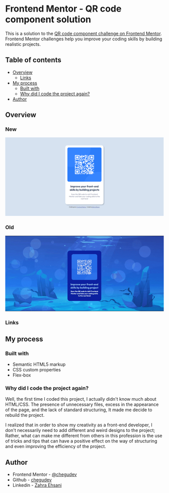 # Frontend Mentor - QR code component solution

This is a solution to the [QR code component challenge on Frontend Mentor](https://www.frontendmentor.io/challenges/qr-code-component-iux_sIO_H). Frontend Mentor challenges help you improve your coding skills by building realistic projects. 

## Table of contents

- [Overview](#overview)
  - [Links](#links)
- [My process](#my-process)
  - [Built with](#built-with)
  - [Why did I code the project again?](#WhydidIcodetheprojectagain?)
- [Author](#author)

## Overview

### New

![](./assets/newQRcode.png)

### Old

![](./assets/oldQRcode.gif)

### Links

## My process

### Built with

- Semantic HTML5 markup
- CSS custom properties
- Flex-box


### Why did I code the project again?

Well, the first time I coded this project, I actually didn't know much about HTML/CSS.
The presence of unnecessary files, excess in the appearance of the page, and the lack of standard structuring,
It made me decide to rebuild the project.

I realized that in order to show my creativity as a front-end developer, I don't necessarily need to add different and weird designs to the project; Rather, what can make me different from others in this profession is the use of tricks and tips that can have a positive effect on the way of structuring and even improving the efficiency of the project.


## Author

- Frontend Mentor - [@chegudev](https://www.frontendmentor.io/profile/chegudev)
- Github - [chegudev](https://github.com/chegudev)
- Linkedin - [Zahra Ehsani](https://www.linkedin.com/in/chegudev/)
